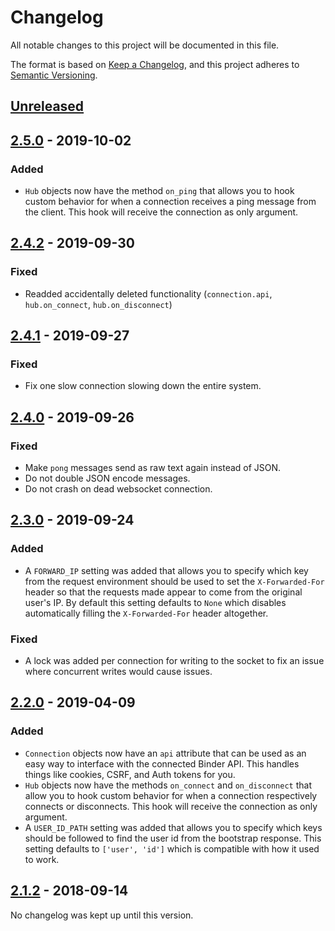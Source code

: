 # Changelog
All notable changes to this project will be documented in this file.

The format is based on [Keep a Changelog](https://keepachangelog.com/en/1.0.0/),
and this project adheres to [Semantic Versioning](https://semver.org/spec/v2.0.0.html).

## [Unreleased]

## [2.5.0] - 2019-10-02
### Added
- `Hub` objects now have the method `on_ping` that allows you to hook custom
behavior for when a connection receives a ping message from the client. This
hook will receive the connection as only argument.

## [2.4.2] - 2019-09-30
### Fixed
- Readded accidentally deleted functionality (`connection.api`,
`hub.on_connect`, `hub.on_disconnect`)

## [2.4.1] - 2019-09-27
### Fixed
- Fix one slow connection slowing down the entire system.

## [2.4.0] - 2019-09-26
### Fixed
- Make `pong` messages send as raw text again instead of JSON.
- Do not double JSON encode messages.
- Do not crash on dead websocket connection.

## [2.3.0] - 2019-09-24
### Added
- A `FORWARD_IP` setting was added that allows you to specify which key from
the request environment should be used to set the `X-Forwarded-For` header so
that the requests made appear to come from the original user's IP. By default
this setting defaults to `None` which disables automatically filling the
`X-Forwarded-For` header altogether.
### Fixed
- A lock was added per connection for writing to the socket to fix an issue
where concurrent writes would cause issues.

## [2.2.0] - 2019-04-09
### Added
- `Connection` objects now have an `api` attribute that can be used as an
easy way to interface with the connected Binder API. This handles things like
cookies, CSRF, and Auth tokens for you.
- `Hub` objects now have the methods `on_connect` and `on_disconnect` that
allow you to hook custom behavior for when a connection respectively connects
or disconnects. This hook will receive the connection as only argument.
- A `USER_ID_PATH` setting was added that allows you to specify which keys
should be followed to find the user id from the bootstrap response. This
setting defaults to `['user', 'id']` which is compatible with how it used to
work.

## [2.1.2] - 2018-09-14
No changelog was kept up until this version.

[Unreleased]: https://github.com/CodeYellowBV/high-templar/compare/2.5.0...HEAD
[2.5.0]: https://github.com/CodeYellowBV/high-templar/compare/2.4.2...2.5.0
[2.4.2]: https://github.com/CodeYellowBV/high-templar/compare/2.4.1...2.4.2
[2.4.1]: https://github.com/CodeYellowBV/high-templar/compare/2.4.0...2.4.1
[2.4.0]: https://github.com/CodeYellowBV/high-templar/compare/2.3.0...2.4.0
[2.3.0]: https://github.com/CodeYellowBV/high-templar/compare/2.2.0...2.3.0
[2.2.0]: https://github.com/CodeYellowBV/high-templar/compare/2.1.2...2.2.0
[2.1.2]: https://github.com/CodeYellowBV/high-templar/releases/tag/2.1.2

